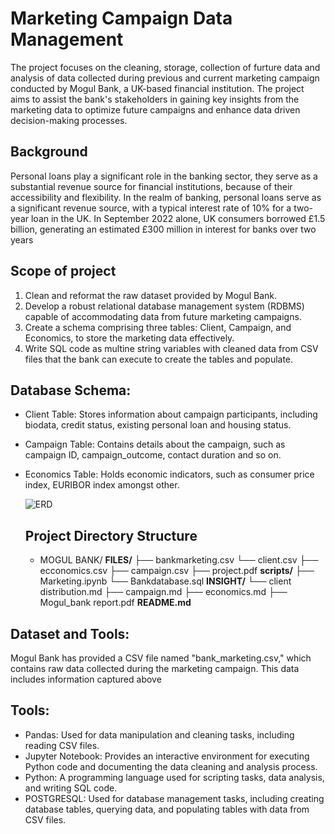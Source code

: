 # **Marketing Campaign Data Management** 

The project focuses on the cleaning, storage, collection of furture data and analysis of data collected during previous and current marketing campaign conducted by Mogul Bank, a UK-based financial institution. The project aims to assist the bank's stakeholders in gaining key insights from the marketing data to optimize future campaigns and enhance data driven decision-making processes.

## Background
Personal loans play a significant role in the banking sector, they serve as a substantial revenue source for financial institutions, because of their accessibility and flexibility. In  the  realm  of  banking,  personal  loans  serve  as  a  significant  revenue  source,  with  a  typical interest  rate  of  10%  for  a  two-year  loan  in  the  UK.  In  September  2022  alone,  UK  consumers borrowed £1.5 billion, generating an estimated £300 million in interest for banks over two years

## Scope of project
1. Clean and reformat the raw dataset provided by Mogul Bank.
2. Develop a robust relational database management system (RDBMS) capable of accommodating data from future marketing campaigns.
3. Create a schema comprising three tables: Client, Campaign, and Economics, to store the marketing data effectively.
4. Write SQL code as multine string variables with cleaned data from CSV files that the bank can execute to create the tables and populate.

## Database Schema:
- Client Table: Stores information about campaign participants, including biodata, credit status, existing personal loan and housing status.
- Campaign Table: Contains details about the campaign, such as campaign ID, campaign_outcome, contact duration and so on.
- Economics Table: Holds economic indicators, such as consumer price index, EURIBOR index amongst other.

  ![ERD](https://github.com/Kejimi-data/MOGUL-BANK/assets/132764633/5512b9e6-56f4-4975-996f-01777580458b)

  ## Project Directory Structure

  - MOGUL BANK/
**FILES/**
├── bankmarketing.csv
└── client.csv
├── ecconomics.csv
├── campaign.csv
├── project.pdf
**scripts/**
├── Marketing.ipynb
└── Bankdatabase.sql
**INSIGHT/**
└── client distribution.md
├── campaign.md
├── economics.md
├── Mogul_bank report.pdf
**README.md**


## Dataset and Tools:
Mogul Bank has provided a CSV file named "bank_marketing.csv," which contains raw data collected during the marketing campaign. This data includes information captured
above

## Tools:
- Pandas: Used for data manipulation and cleaning tasks, including reading CSV files.
- Jupyter Notebook: Provides an interactive environment for executing Python code and documenting the data cleaning and analysis process.
- Python: A programming language used for scripting tasks, data analysis, and writing SQL code.
- POSTGRESQL: Used for database management tasks, including creating database tables, querying data, and populating tables with data from CSV files.





